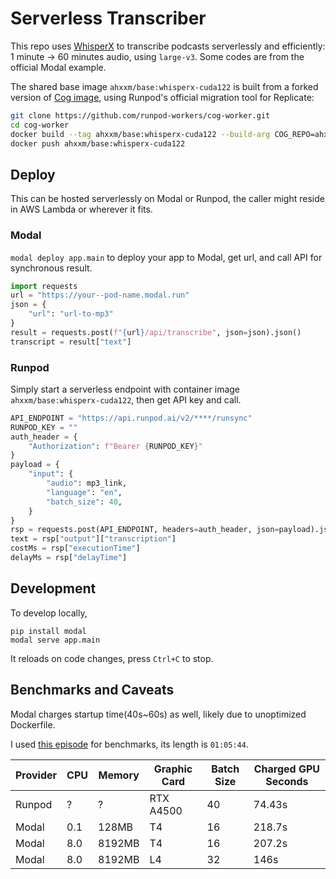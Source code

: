 # Serverless Transcriber

This repo uses [WhisperX](https://github.com/m-bain/whisperX) to transcribe podcasts serverlessly and efficiently: 1 minute -> 60 minutes audio, using `large-v3`. Some codes are from the official Modal example.

The shared base image `ahxxm/base:whisperx-cuda122` is built from a forked version of [Cog image](https://github.com/ahxxm/cog-sussurroX), using Runpod's official migration tool for Replicate:

```bash
git clone https://github.com/runpod-workers/cog-worker.git
cd cog-worker
docker build --tag ahxxm/base:whisperx-cuda122 --build-arg COG_REPO=ahxxm --build-arg COG_MODEL=whisperx --build-arg COG_VERSION=24fbe55bd916c506a81859bc88c53f5469eb27d386c0bcb4f0f79fd5e85555de .
docker push ahxxm/base:whisperx-cuda122
```

## Deploy

This can be hosted serverlessly on Modal or Runpod, the caller might reside in AWS Lambda or wherever it fits.

### Modal

`modal deploy app.main` to deploy your app to Modal, get url, and call API for synchronous result.

```python
import requests
url = "https://your--pod-name.modal.run"
json = {
	"url": "url-to-mp3"
}
result = requests.post(f"{url}/api/transcribe", json=json).json()
transcript = result["text"]
```

### Runpod

Simply start a serverless endpoint with container image `ahxxm/base:whisperx-cuda122`, then get API key and call.

```python
API_ENDPOINT = "https://api.runpod.ai/v2/****/runsync"
RUNPOD_KEY = ""
auth_header = {
    "Authorization": f"Bearer {RUNPOD_KEY}"
}
payload = {
    "input": {
        "audio": mp3_link,
        "language": "en",
        "batch_size": 40,
    }
}
rsp = requests.post(API_ENDPOINT, headers=auth_header, json=payload).json()
text = rsp["output"]["transcription"]
costMs = rsp["executionTime"]
delayMs = rsp["delayTime"]
```

## Development

To develop locally,

```shell
pip install modal
modal serve app.main
```

It reloads on code changes, press `Ctrl+C` to stop.

## Benchmarks and Caveats

Modal charges startup time(40s~60s) as well, likely due to unoptimized Dockerfile.

I used [this episode](https://www.podtrac.com/pts/redirect.mp3/pdst.fm/e/chrt.fm/track/G481GD/traffic.megaphone.fm/ADV6859367463.mp3) for benchmarks, its length is `01:05:44`.

| Provider | CPU | Memory | Graphic Card | Batch Size | Charged GPU Seconds |
|----------|-----|--------|--------------|------------|---------------------|
| Runpod   | ?   | ?      | RTX A4500    | 40         | 74.43s              |
| Modal    | 0.1 | 128MB  | T4           | 16         | 218.7s              |
| Modal    | 8.0 | 8192MB | T4           | 16         | 207.2s              |
| Modal    | 8.0 | 8192MB | L4           | 32         | 146s                |